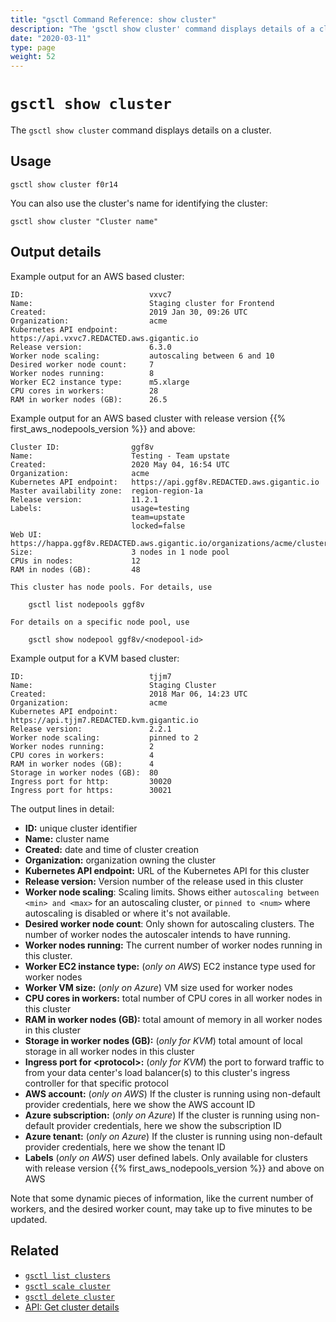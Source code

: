 ```yaml
---
title: "gsctl Command Reference: show cluster"
description: "The 'gsctl show cluster' command displays details of a cluster."
date: "2020-03-11"
type: page
weight: 52
---
```


# `gsctl show cluster`

The `gsctl show cluster` command displays details on a cluster.

## Usage

```nohighlight
gsctl show cluster f0r14
```

You can also use the cluster's name for identifying the cluster:

```nohighlight
gsctl show cluster "Cluster name"
```

## Output details

Example output for an AWS based cluster:

```nohighlight
ID:                            vxvc7
Name:                          Staging cluster for Frontend
Created:                       2019 Jan 30, 09:26 UTC
Organization:                  acme
Kubernetes API endpoint:       https://api.vxvc7.REDACTED.aws.gigantic.io
Release version:               6.3.0
Worker node scaling:           autoscaling between 6 and 10
Desired worker node count:     7
Worker nodes running:          8
Worker EC2 instance type:      m5.xlarge
CPU cores in workers:          28
RAM in worker nodes (GB):      26.5
```

Example output for an AWS based cluster with release version {{% first_aws_nodepools_version %}} and above:

```nohighlight
Cluster ID:                ggf8v
Name:                      Testing - Team upstate
Created:                   2020 May 04, 16:54 UTC
Organization:              acme
Kubernetes API endpoint:   https://api.ggf8v.REDACTED.aws.gigantic.io
Master availability zone:  region-region-1a
Release version:           11.2.1
Labels:                    usage=testing
                           team=upstate
                           locked=false
Web UI:                    https://happa.ggf8v.REDACTED.aws.gigantic.io/organizations/acme/clusters/ggf8v
Size:                      3 nodes in 1 node pool
CPUs in nodes:             12
RAM in nodes (GB):         48

This cluster has node pools. For details, use

    gsctl list nodepools ggf8v

For details on a specific node pool, use

    gsctl show nodepool ggf8v/<nodepool-id>
```

Example output for a KVM based cluster:

```nohighlight
ID:                            tjjm7
Name:                          Staging Cluster
Created:                       2018 Mar 06, 14:23 UTC
Organization:                  acme
Kubernetes API endpoint:       https://api.tjjm7.REDACTED.kvm.gigantic.io
Release version:               2.2.1
Worker node scaling:           pinned to 2
Worker nodes running:          2
CPU cores in workers:          4
RAM in worker nodes (GB):      4
Storage in worker nodes (GB):  80
Ingress port for http:         30020
Ingress port for https:        30021
```

The output lines in detail:

- **ID:** unique cluster identifier
- **Name:** cluster name
- **Created:** date and time of cluster creation
- **Organization:** organization owning the cluster
- **Kubernetes API endpoint:** URL of the Kubernetes API for this cluster
- **Release version:** Version number of the release used in this cluster
- **Worker node scaling**: Scaling limits. Shows either `autoscaling between <min> and <max>` for an autoscaling cluster, or `pinned to <num>` where autoscaling is disabled or where it's not available.
- **Desired worker node count**: Only shown for autoscaling clusters. The number of worker nodes the autoscaler intends to have running.
- **Worker nodes running:** The current number of worker nodes running in this cluster.
- **Worker EC2 instance type:** (_only on AWS_) EC2 instance type used for worker nodes
- **Worker VM size:** (_only on Azure_) VM size used for worker nodes
- **CPU cores in workers:** total number of CPU cores in all worker nodes in this cluster
- **RAM in worker nodes (GB):** total amount of memory in all worker nodes in this cluster
- **Storage in worker nodes (GB):** (_only for KVM_) total amount of local storage in all worker nodes in this cluster
- **Ingress port for &lt;protocol&gt;:** (_only for KVM_) the port to forward traffic to from your data center's load balancer(s) to this cluster's ingress controller for that specific protocol
- **AWS account:** (_only on AWS_) If the cluster is running using non-default provider credentials, here we show the AWS account ID
- **Azure subscription:** (_only on Azure_) If the cluster is running using non-default provider credentials, here we show the subscription ID
- **Azure tenant:** (_only on Azure_) If the cluster is running using non-default provider credentials, here we show the tenant ID
- **Labels** (_only on AWS_) user defined labels. Only available for clusters with release version {{% first_aws_nodepools_version %}} and above on AWS

Note that some dynamic pieces of information, like the current number of workers, and the desired worker count, may take up to five minutes to be updated.

## Related

- [`gsctl list clusters`](../list-clusters/)
- [`gsctl scale cluster`](../scale-cluster/)
- [`gsctl delete cluster`](../delete-cluster/)
- [API: Get cluster details](/api/#operation/getCluster)
